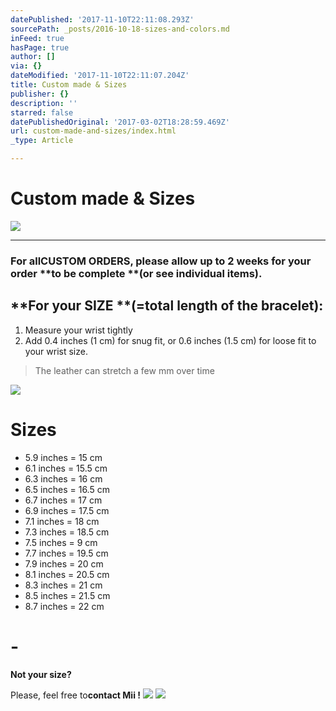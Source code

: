 ```yaml
---
datePublished: '2017-11-10T22:11:08.293Z'
sourcePath: _posts/2016-10-18-sizes-and-colors.md
inFeed: true
hasPage: true
author: []
via: {}
dateModified: '2017-11-10T22:11:07.204Z'
title: Custom made & Sizes
publisher: {}
description: ''
starred: false
datePublishedOriginal: '2017-03-02T18:28:59.469Z'
url: custom-made-and-sizes/index.html
_type: Article

---
```

# **Custom made & Sizes**
![](https://the-grid-user-content.s3-us-west-2.amazonaws.com/8242185c-fe7a-423b-89d3-e9c697a701cf.jpg)

---

### **For **all**CUSTOM ORDERS**, please allow **up to 2 weeks** for your order **to be complete **(or see individual items).

## **For your SIZE **(=total length of the bracelet):

1. Measure your wrist tightly
2. Add 0.4 inches (1 cm) for snug fit, or 0.6 inches (1.5 cm) for loose fit to your wrist size.

> The leather can stretch a few mm over time

![](https://the-grid-user-content.s3-us-west-2.amazonaws.com/03e5aace-18ec-4b61-ba20-3af0c4fa6d5b.jpg)

# **Sizes**

* 5.9 inches = 15 cm
* 6.1 inches = 15.5 cm
* 6.3 inches = 16 cm
* 6.5 inches = 16.5 cm
* 6.7 inches = 17 cm
* 6.9 inches = 17.5 cm
* 7.1 inches = 18 cm
* 7.3 inches = 18.5 cm
* 7.5 inches = 9 cm
* 7.7 inches = 19.5 cm
* 7.9 inches = 20 cm
* 8.1 inches = 20.5 cm
* 8.3 inches = 21 cm
* 8.5 inches = 21.5 cm
* 8.7 inches = 22 cm

# -

**Not your size?**

Please, feel free to**contact Mii !**
![](https://the-grid-user-content.s3-us-west-2.amazonaws.com/a43a4cb9-40a3-4256-86cc-d1fde333d09a.png)
![](https://the-grid-user-content.s3-us-west-2.amazonaws.com/ae363dca-e0a4-4fe3-80cc-e9bda9038b84.jpg)